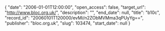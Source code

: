 {
  "date": "2006-01-01T12:00:00", 
  "open_access": false, 
  "target_url": "http://www.bloc.org.uk/", 
  "description": "", 
  "end_date": null, 
  "title": "b10c", 
  "record_id": "20060101T120000/evMi/n2ZObMVMma3qPUyYg==", 
  "publisher": "bloc.org.uk", 
  "slug": 103474, 
  "start_date": null
}

